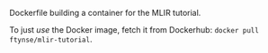 Dockerfile building a container for the MLIR tutorial.

To just _use_ the Docker image, fetch it from Dockerhub: `docker pull ftynse/mlir-tutorial`.
